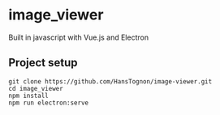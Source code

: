 # image_viewer
Built in javascript with Vue.js and Electron

## Project setup
```
git clone https://github.com/HansTognon/image-viewer.git
cd image_viewer
npm install
npm run electron:serve

```
